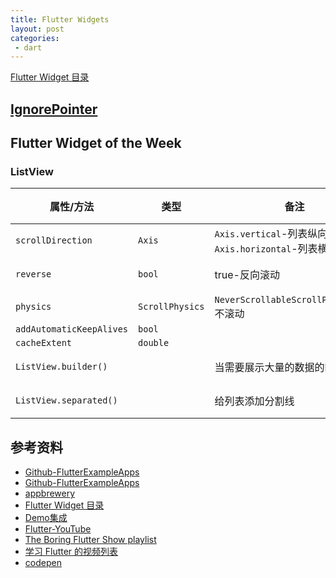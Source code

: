 ```yaml
---
title: Flutter Widgets
layout: post
categories:
 - dart
---
```


[Flutter Widget 目录](https://flutter.cn/docs/reference/widgets)

## [IgnorePointer](https://api.flutter.dev/flutter/widgets/IgnorePointer-class.html)

## Flutter Widget of the Week

### ListView

| 属性/方法 | 类型 | 备注| 示例|
| --- | --- | --- | --- |
|`scrollDirection`|`Axis`|`Axis.vertical`-列表纵向排列<br>`Axis.horizontal`-列表横排列|[示例](https://codepen.io/samlau7245/pen/wvKqjRY)|
|`reverse`|`bool`|true-反向滚动|[示例](https://codepen.io/samlau7245/pen/ExVvLqg)|
|`physics`|`ScrollPhysics`|`NeverScrollableScrollPhysics()`-不滚动||
|`addAutomaticKeepAlives`|`bool`|||
|`cacheExtent`|`double`|||
|`ListView.builder()`||当需要展示大量的数据的时候使用|[示例](https://codepen.io/samlau7245/pen/XWmaBoo)|
|`ListView.separated()`||给列表添加分割线|[示例](https://codepen.io/samlau7245/pen/NWGvBmw)|














<!-------------------------------------------------------------- chapter -------------------------------------------------------------->
## 参考资料

* [Github-FlutterExampleApps](https://github.com/iampawan/FlutterExampleApps)
* [Github-FlutterExampleApps](https://github.com/Solido/awesome-flutter)
* [appbrewery](https://www.appbrewery.co/courses/enrolled/851555)
* [Flutter Widget 目录](https://flutter.cn/docs/reference/widgets)
* [Demo集成](https://gitee.com/samcoding/flutterDemo.git)
* [Flutter-YouTube](https://www.youtube.com/flutterdev)
* [The Boring Flutter Show playlist](https://www.youtube.com/playlist?list=PLjxrf2q8roU3ahJVrSgAnPjzkpGmL9Czl)
* [学习 Flutter 的视频列表](https://flutter.cn/docs/resources/videos)
* [codepen](https://codepen.io/flutter)








































